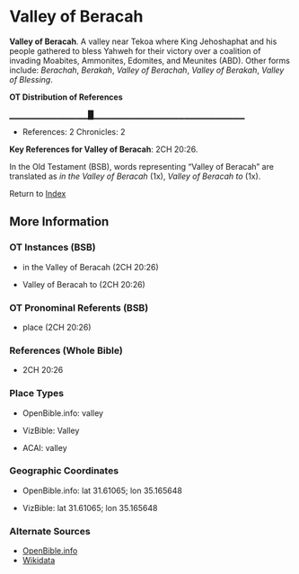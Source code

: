 # Valley of Beracah
**Valley of Beracah**. 
A valley near Tekoa where King Jehoshaphat and his people gathered to bless Yahweh for their victory over a coalition of invading Moabites, Ammonites, Edomites, and Meunites (ABD). 
Other forms include: 
*Berachah*, *Berakah*, *Valley of Berachah*, *Valley of Berakah*, *Valley of Blessing*. 


**OT Distribution of References**

▁▁▁▁▁▁▁▁▁▁▁▁▁█▁▁▁▁▁▁▁▁▁▁▁▁▁▁▁▁▁▁▁▁▁▁▁▁▁
* References: 2 Chronicles: 2



**Key References for Valley of Beracah**: 
2CH 20:26. 


In the Old Testament (BSB), words representing “Valley of Beracah” are translated as 
*in the Valley of Beracah* (1x), *Valley of Beracah to* (1x). 




Return to [Index](00-Index.md)

## More Information

### OT Instances (BSB)

* in the Valley of Beracah (2CH 20:26)

* Valley of Beracah to (2CH 20:26)



### OT Pronominal Referents (BSB)

* place (2CH 20:26)



### References (Whole Bible)

* 2CH 20:26


### Place Types

* OpenBible.info: valley

* VizBible: Valley

* ACAI: valley



### Geographic Coordinates

* OpenBible.info: lat 31.61065; lon 35.165648

* VizBible: lat 31.61065; lon 35.165648



### Alternate Sources

* [OpenBible.info](https://www.openbible.info/geo/ancient/a71f834)
* [Wikidata](http://www.wikidata.org/entity/Q4890964)



